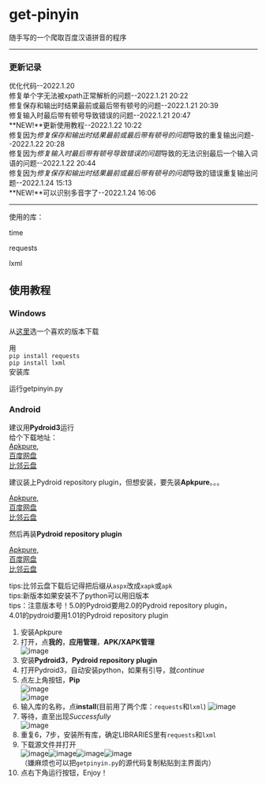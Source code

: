 # get-pinyin
 
随手写的一个爬取百度汉语拼音的程序

___

### 更新记录

优化代码--2022.1.20<br>
修复单个字无法被xpath正常解析的问题--2022.1.21 20:22<br>
修复保存和输出时结果最前或最后带有顿号的问题--2022.1.21 20:39<br>
修复输入时最后带有顿号导致错误的问题--2022.1.21 20:47<br>
**NEW!**更新使用教程--2022.1.22 10:22<br>
修复因为*修复保存和输出时结果最前或最后带有顿号的问题*导致的重复输出问题--2022.1.22 20:28<br>
修复因为*修复输入时最后带有顿号导致错误的问题*导致的无法识别最后一个输入词语的问题--2022.1.22 20:44<br>
修复因为*修复保存和输出时结果最前或最后带有顿号的问题*导致的错误重复输出问题--2022.1.24 15:13<br>
**NEW!**可以识别多音字了--2022.1.24 16:06<br>
___

使用的库：

time

requests

lxml


## 使用教程

### Windows

从[这里](https://www.python.org/downloads/)选一个喜欢的版本下载

用<br>`pip install requests`<br>`pip install lxml`<br>安装库

运行getpinyin.py

### Android

建议用**Pydroid3**运行<br>
给个下载地址：<br>
[Apkpure](https://apkpure.com/cn/pydroid-3-ide-for-python-3/ru.iiec.pydroid3),<br>
[百度网盘](https://pan.baidu.com/s/1vhZ_E2Zg4w_asGu0gVUjAg?pwd=y7tg)<br>
[比邻云盘](https://pan.bilnn.com/s/qLa7T9)

建议装上Pydroid repository plugin，但想安装，要先装**Apkpure**。。。

[Apkpure](https://apkpure.com/cn/apkpure/com.apkpure.aegon),<br>
[百度网盘](https://pan.baidu.com/s/1vhZ_E2Zg4w_asGu0gVUjAg?pwd=y7tg)<br>
[比邻云盘](https://pan.bilnn.com/s/qLa7T9)

然后再装**Pydroid repository plugin**

[Apkpure](https://apkpure.com/cn/pydroid-repository-plugin/ru.iiec.pydroid3.quickinstallrepo),<br>
[百度网盘](https://pan.baidu.com/s/1vhZ_E2Zg4w_asGu0gVUjAg?pwd=y7tg)<br>
[比邻云盘](https://pan.bilnn.com/s/qLa7T9)

tips:比邻云盘下载后记得把后缀从`aspx`改成`xapk`或`apk`<br>
tips:新版本如果安装不了python可以用旧版本<br>
tips：注意版本号！5.0的Pydroid要用2.0的Pydroid repository plugin，<br>
4.01的pydroid要用1.01的Pydroid repository plugin

1. 安装Apkpure
2. 打开，点**我的**，**应用管理**，**APK/XAPK管理**<br>
![image](https://github.com/link-fgfgui/get-pinyin/blob/main/pic/a.jpg)
3. 安装**Pydroid3**，**Pydroid repository plugin**
4. 打开Pydroid3，自动安装python，如果有引导，就*continue*
5. 点左上角按钮，**Pip**<br>
![image](https://github.com/link-fgfgui/get-pinyin/blob/main/pic/b.jpg)<br>
![image](https://github.com/link-fgfgui/get-pinyin/blob/main/pic/c.jpg)
6. 输入库的名称，点**install**(目前用了两个库：`requests`和`lxml`)
![image](https://github.com/link-fgfgui/get-pinyin/blob/main/pic/d.jpg)
7. 等待，直至出现*Successfully*<br>
![image](https://github.com/link-fgfgui/get-pinyin/blob/main/pic/e.jpg)
8. 重复6，7步，安装所有库，确定LIBRARIES里有`requests`和`lxml`
9. 下载源文件并打开<br>![image](https://github.com/link-fgfgui/get-pinyin/blob/main/pic/e.jpg)![image](https://github.com/link-fgfgui/get-pinyin/blob/main/pic/f.jpg)![image](https://github.com/link-fgfgui/get-pinyin/blob/main/pic/g.jpg)![image](https://github.com/link-fgfgui/get-pinyin/blob/main/pic/k.jpg)<br>（嫌麻烦也可以把`getpinyin.py`的源代码复制粘贴到主界面内）
10. 点右下角运行按钮，Enjoy！